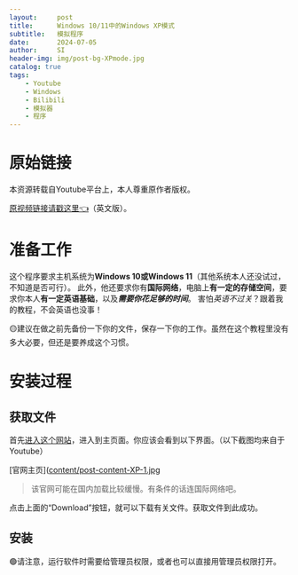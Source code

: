 ```yaml
---
layout:     post
title:      Windows 10/11中的Windows XP模式
subtitle:   模拟程序
date:       2024-07-05
author:     SI
header-img: img/post-bg-XPmode.jpg
catalog: true
tags:
    - Youtube
    - Windows
    - Bilibili
    - 模拟器
    - 程序
---
```


# 原始链接
本资源转载自Youtube平台上，本人尊重原作者版权。

[原视频链接请戳这里👈](https://www.youtube.com/watch?v=Qh8a3LTi4yg)（英文版）。

# 准备工作
这个程序要求主机系统为**Windows 10或Windows 11**（其他系统本人还没试过，不知道是否可行）。
此外，他还要求你有**国际网络**，电脑上**有一定的存储空间**，要求你本人**有一定英语基础**，以及***需要你花足够的时间***。
害怕*英语不过关*？跟着我的教程，不会英语也没事！

🟡建议在做之前先备份一下你的文件，保存一下你的工作。虽然在这个教程里没有多大必要，但还是要养成这个习惯。

# 安装过程
## 获取文件
首先[进入这个网站](https://xp.teknixstuff.com/)，进入到主页面。你应该会看到以下界面。（以下截图均来自于Youtube）

[官网主页]([content/post-content-XP-1.jpg](https://github.com/SystemInstaller/SystemInstaller.github.io/raw/master/content/post-content-XP-1.jpg)

>该官网可能在国内加载比较缓慢。有条件的话连国际网络吧。

点击上面的“Download”按钮，就可以下载有关文件。获取文件到此成功。
## 安装
🟢请注意，运行软件时需要给管理员权限，或者也可以直接用管理员权限打开。

